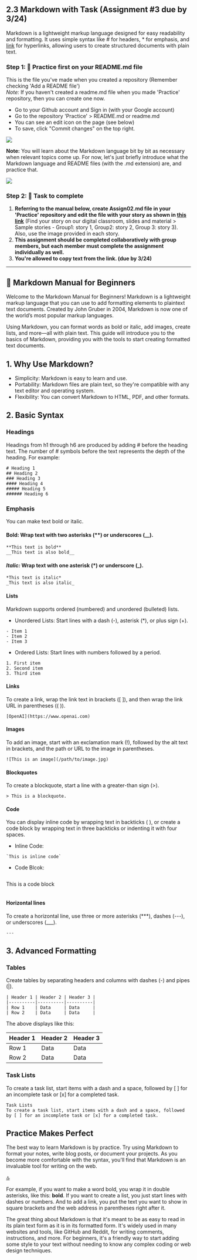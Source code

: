 ## 2.3 Markdown with Task (Assignment #3 due by 3/24)

Markdown is a lightweight markup language designed for easy readability and formatting. It uses simple syntax like # for headers, * for emphasis, and [link](URL) for hyperlinks, allowing users to create structured documents with plain text.

### Step 1: 🐣 Practice first on your README.md file

This is the file you've made when you created a repository (Remember checking 'Add a README file')  
_Note:_ If you haven't created a readme.md file when you made 'Practice' repository, then you can create one now.

* Go to your Github account and Sign in (with your Google account)
* Go to the repository 'Practice' > README.md or readme.md
* You can see an edit icon on the page (see below)
* To save, click "Commit changes" on the top right.

![](https://github.com/MK316/Coding4ET/raw/main/images/image05.png)

**Note:** You will learn about the Markdown language bit by bit as necessary when relevant topics come up. For now, let's just briefly introduce what the Markdown language and README files (with the .md extension) are, and practice that.

![](https://github.com/MK316/Coding4ET/raw/main/images/image06.png)

### Step 2: 🐣 Task to complete

1. **Referring to the manual below, create Assign02.md file in your 'Practice' repository and edit the file with your story as shown in [this link](https://github.com/MK316/Coding4ET/blob/main/Lessons/markdown-sample.md)** (Find your story on our digital classroom, slides and material > Sample stories - Group1: story 1, Group2: story 2, Group 3: story 3). Also, use the image provided in each story.
2. **This assignment should be completed collaboratively with group members, but each member must complete the assignment individually as well.**
3. **You're allowed to copy text from the link. (due by 3/24)**

---
## 📗 Markdown Manual for Beginners
Welcome to the Markdown Manual for Beginners! Markdown is a lightweight markup language that you can use to add formatting elements to plaintext text documents. Created by John Gruber in 2004, Markdown is now one of the world’s most popular markup languages.

Using Markdown, you can format words as bold or italic, add images, create lists, and more—all with plain text. This guide will introduce you to the basics of Markdown, providing you with the tools to start creating formatted text documents.

## 1. Why Use Markdown?
+ Simplicity: Markdown is easy to learn and use.
+ Portability: Markdown files are plain text, so they're compatible with any text editor and operating system.
+ Flexibility: You can convert Markdown to HTML, PDF, and other formats.

## 2. Basic Syntax
### Headings
Headings from h1 through h6 are produced by adding # before the heading text. The number of # symbols before the text represents the depth of the heading. For example:

```
# Heading 1
## Heading 2
### Heading 3
#### Heading 4
##### Heading 5
###### Heading 6

```

### Emphasis
You can make text bold or italic.

#### Bold: Wrap text with two asterisks (**) or underscores (__).

```
**This text is bold**
__This text is also bold__

```

#### _Italic:_ Wrap text with one asterisk (*) or underscore (_).

```
*This text is italic*
_This text is also italic_
```

#### Lists
Markdown supports ordered (numbered) and unordered (bulleted) lists.

+  Unordered Lists: Start lines with a dash (-), asterisk (*), or plus sign (+).

```
- Item 1
- Item 2
- Item 3
```
+ Ordered Lists: Start lines with numbers followed by a period.
```
1. First item
2. Second item
3. Third item
```

#### Links
To create a link, wrap the link text in brackets ([ ]), and then wrap the link URL in parentheses (( )).

```
[OpenAI](https://www.openai.com)
```

#### Images
To add an image, start with an exclamation mark (!), followed by the alt text in brackets, and the path or URL to the image in parentheses.
```
![This is an image](/path/to/image.jpg)
```

#### Blockquotes
To create a blockquote, start a line with a greater-than sign (>).

```
> This is a blockquote.
```

#### Code
You can display inline code by wrapping text in backticks ( ), or create a code block by wrapping text in three backticks or indenting it with four spaces.

+ Inline Code:
```
`This is inline code`
```

+ Code Blcok:
```markdown

```
This is a code block
```
```

#### Horizontal lines
To create a horizontal line, use three or more asterisks (***), dashes (---), or underscores (___).

```
---
```

## 3. Advanced Formatting
### Tables
Create tables by separating headers and columns with dashes (-) and pipes (|).

```
| Header 1 | Header 2 | Header 3 |
|----------|----------|----------|
| Row 1    | Data     | Data     |
| Row 2    | Data     | Data     |
```
The above displays like this:

| Header 1 | Header 2 | Header 3 |
|----------|----------|----------|
| Row 1    | Data     | Data     |
| Row 2    | Data     | Data     |


### Task Lists
To create a task list, start items with a dash and a space, followed by [ ] for an incomplete task or [x] for a completed task.

```
Task Lists
To create a task list, start items with a dash and a space, followed by [ ] for an incomplete task or [x] for a completed task.
```

## Practice Makes Perfect
The best way to learn Markdown is by practice. Try using Markdown to format your notes, write blog posts, or document your projects. As you become more comfortable with the syntax, you'll find that Markdown is an invaluable tool for writing on the web.




[🔝](#Lesson-2-Getting-Ready)



[^1]: **Markdown (or Markdown language)** is a simple way of writing formatted text using plain text. It's popular because it's easy to learn and use. Imagine you're writing a normal text document, but you can also add some special symbols to make certain words bold, create lists, or even add links and pictures.

For example, if you want to make a word bold, you wrap it in double asterisks, like this: **bold**. If you want to create a list, you just start lines with dashes or numbers. And to add a link, you put the text you want to show in square brackets and the web address in parentheses right after it.

The great thing about Markdown is that it's meant to be as easy to read in its plain text form as it is in its formatted form. It's widely used in many websites and tools, like GitHub and Reddit, for writing comments, instructions, and more. For beginners, it's a friendly way to start adding some style to your text without needing to know any complex coding or web design techniques.
